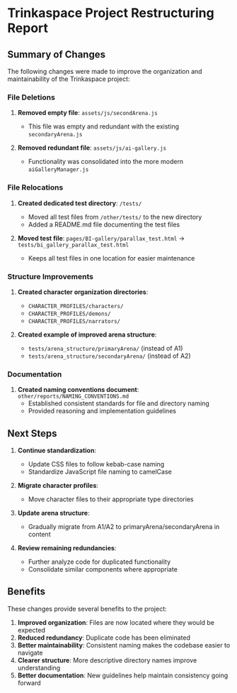 # Trinkaspace Project Restructuring Report

## Summary of Changes

The following changes were made to improve the organization and maintainability of the Trinkaspace project:

### File Deletions

1. **Removed empty file**: `assets/js/secondArena.js`
   - This file was empty and redundant with the existing `secondaryArena.js`

2. **Removed redundant file**: `assets/js/ai-gallery.js` 
   - Functionality was consolidated into the more modern `aiGalleryManager.js`

### File Relocations

1. **Created dedicated test directory**: `/tests/`
   - Moved all test files from `/other/tests/` to the new directory
   - Added a README.md file documenting the test files

2. **Moved test file**: `pages/BI-gallery/parallax_test.html` → `tests/bi_gallery_parallax_test.html`
   - Keeps all test files in one location for easier maintenance

### Structure Improvements

1. **Created character organization directories**:
   - `CHARACTER_PROFILES/characters/`
   - `CHARACTER_PROFILES/demons/`
   - `CHARACTER_PROFILES/narrators/`

2. **Created example of improved arena structure**:
   - `tests/arena_structure/primaryArena/` (instead of A1)
   - `tests/arena_structure/secondaryArena/` (instead of A2)

### Documentation

1. **Created naming conventions document**: `other/reports/NAMING_CONVENTIONS.md`
   - Established consistent standards for file and directory naming
   - Provided reasoning and implementation guidelines

## Next Steps

1. **Continue standardization**:
   - Update CSS files to follow kebab-case naming
   - Standardize JavaScript file naming to camelCase

2. **Migrate character profiles**:
   - Move character files to their appropriate type directories

3. **Update arena structure**:
   - Gradually migrate from A1/A2 to primaryArena/secondaryArena in content

4. **Review remaining redundancies**:
   - Further analyze code for duplicated functionality
   - Consolidate similar components where appropriate

## Benefits

These changes provide several benefits to the project:

1. **Improved organization**: Files are now located where they would be expected
2. **Reduced redundancy**: Duplicate code has been eliminated
3. **Better maintainability**: Consistent naming makes the codebase easier to navigate
4. **Clearer structure**: More descriptive directory names improve understanding
5. **Better documentation**: New guidelines help maintain consistency going forward
